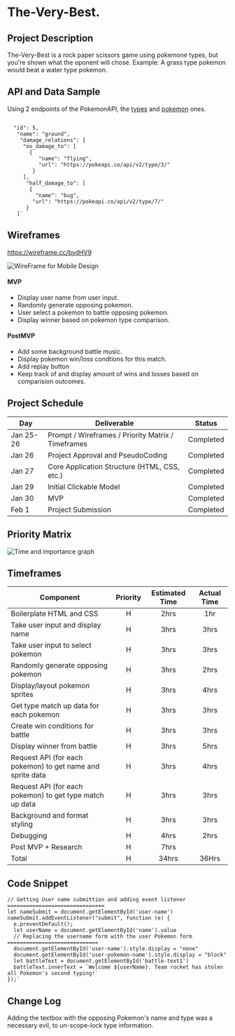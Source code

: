 # The-Very-Best.

## Project Description

The-Very-Best is a rock paper scissors game using pokemone types, but you're shown what the oponent will chose.
Example: A grass type pokemon would beat a water type pokemon.

## API and Data Sample

Using 2 endpoints of the PokemonAPI, the [types](https://pokeapi.co/docs/v2#types) and [pokemon](https://pokeapi.co/docs/v2#pokemon) ones.
```

  "id": 5,
   "name": "ground",
    "damage_relations": {
     "no_damage_to": [
       {
          "name": "flying",
          "url": "https://pokeapi.co/api/v2/type/3/"
        }
     ],
      "half_damage_to": [
       {
         "name": "bug",
        "url": "https://pokeapi.co/api/v2/type/7/"
      }
   ]`

```
## Wireframes

https://wireframe.cc/bydHV9 

![WireFrame for Mobile Design](https://i.imgur.com/CABXdcO.png)

#### MVP 

- Display user name from user input. 
- Randomly generate opposing pokemon. 
- User select a pokemon to battle opposing pokemon.
- Display winner based on pokemon type comparison.


#### PostMVP  

- Add some background battle music.
- Display pokemon win/loss condtions for this match.
- Add replay button
- Keep track of and display amount of wins and losses based on comparision outcomes.

## Project Schedule
|  Day | Deliverable | Status
|---|---| ---|
|Jan 25-26| Prompt / Wireframes / Priority Matrix / Timeframes | Completed
|Jan 26| Project Approval and PseudoCoding | Completed
|Jan 27| Core Application Structure (HTML, CSS, etc.) | Completed
|Jan 29| Initial Clickable Model  | Completed
|Jan 30| MVP | Completed
|Feb 1| Project Submission | Completed

## Priority Matrix

![Time and importance graph](https://github.com/Rehack65/The-Very-Best/blob/main/priority.png?raw=true)

## Timeframes

| Component | Priority | Estimated Time | Actual Time |
| --- | :---: |  :---: | :---: |
| Boilerplate HTML and CSS | H | 2hrs| 1hr |
| Take user input and display name | H | 3hrs| 3hrs|
| Take user input to select pokemon | H | 3hrs| 3hrs|
| Randomly generate opposing pokemon | H | 3hrs| 2hrs|
| Display/layout pokemon sprites | H | 3hrs| 4hrs|
| Get type match up data for each pokemon | H | 3hrs| 3hrs|
| Create win conditions for battle | H | 3hrs| 3hrs|
| Display winner from battle | H | 3hrs| 5hrs |
| Request API (for each pokemon) to get name and sprite data | H | 3hrs| 4hrs|
| Request API (for each pokemon) to get type match up data | H | 3hrs| 3hrs|
| Background and format styling | H | 3hrs|3hrs |
| Debugging | H | 4hrs| 2hrs|
| Post MVP + Research | H | 7hrs| |
| Total | H | 34hrs| 36Hrs |

## Code Snippet
```
// Getting User name submittion and adding event listener ===============================
let nameSubmit = document.getElementById('user-name')
nameSubmit.addEventListener("submit", function (e) {
  e.preventDefault();
  let userName = document.getElementById('name').value
  // Replacing the username form with the user Pokemon form =============================
  document.getElementById('user-name').style.display = "none"
  document.getElementById('user-pokemon-name').style.display = "block"
  let battleText = document.getElementById('battle-text1')
  battleText.innerText = `Welcome ${userName}. Team rocket has stolen all Pokemon's second typing!`
});`
```
## Change Log
 
Adding the textbox with the opposing Pokemon's name and type was a necessary evil, to un-scope-lock type information.
